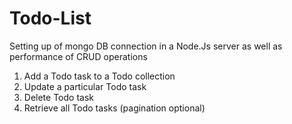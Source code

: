 # Todo-List

Setting up of mongo DB connection in a Node.Js server as well as performance of CRUD operations

1. Add a Todo task to a Todo collection
2. Update a particular Todo task
3. Delete Todo task
4. Retrieve all Todo tasks (pagination optional)
